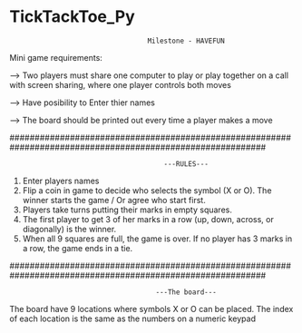 # TickTackToe_Py


                                      Milestone - HAVEFUN

Mini game requirements:

--> Two players must share one computer to play or play together on a call with screen sharing, where one player controls both moves

--> Have posibility to Enter thier names

--> The board should be printed out every time a player makes a move


###########################################################################################################

                                          ---RULES---
1. Enter players names
2. Flip a coin in game to decide who selects the symbol (X or O). The winner starts the game / Or agree who start first.
3. Players take turns putting their marks in empty squares. 
4. The first player to get 3 of her marks in a row (up, down, across, or diagonally) is the winner.
5. When all 9 squares are full, the game is over. If no player has 3 marks in a row, the game ends in a tie.

###########################################################################################################

                                        ---The board---
The board have 9 locations where symbols X or O can be placed. 
The index of each location is the same as the numbers on a numeric keypad 


